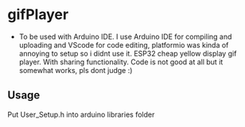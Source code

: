 
# gifPlayer
* To be used with Arduino IDE. I use Arduino IDE for compiling and uploading and VScode for code editing, platformio was kinda of annoying to setup so i didnt use it.
ESP32 cheap yellow display gif player. With sharing functionality. Code is not good at all but it somewhat works, pls dont judge :)

## Usage
Put User_Setup.h into arduino libraries folder